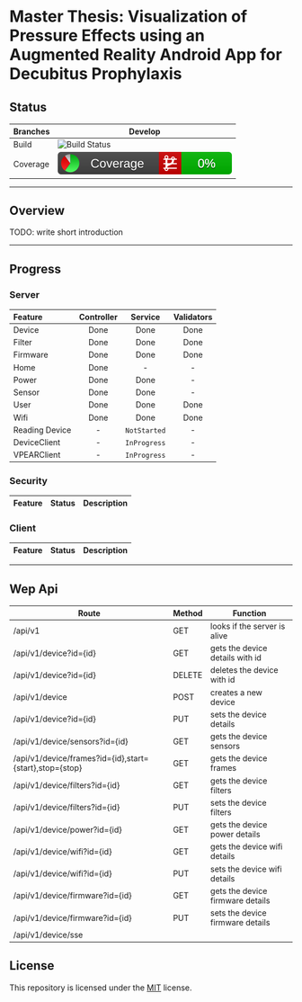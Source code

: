# Master Thesis: Visualization of Pressure Effects using an Augmented Reality Android App for Decubitus Prophylaxis

## Status

| Branches | Develop |
| - | - |
| Build | ![Build Status][build-status] |
| Coverage | ![Coverage Status][coverage-status] |

[build-status]: https://github.com/psachmann/vpear/workflows/VPEAR%20CI/badge.svg
[coverage-status]: https://raw.githubusercontent.com/psachmann/vpear-docs/main/report/badge_combined.svg

---
## Overview

TODO: write short introduction

---
## Progress

### Server

| Feature | Controller | Service | Validators |
| :- | :-: | :-: | :-: |
| Device | Done | Done | Done |
| Filter | Done | Done | Done |
| Firmware | Done | Done | Done |
| Home | Done | - | - |
| Power | Done | Done | - |
| Sensor | Done | Done | - |
| User | Done | Done | Done |
| Wifi | Done | Done | Done |
| Reading Device | - | `NotStarted` | - |
| DeviceClient | - | `InProgress`  | - |
| VPEARClient | - | `InProgress`  | - |

### Security

| Feature | Status | Description |
| :- | :-: | :- |

### Client

| Feature | Status | Description |
| :- | :-: | :- |

---
## Wep Api

| Route | Method | Function |
| - | - | - |
| /api/v1 | GET | looks if the server is alive |
| /api/v1/device?id={id} | GET | gets the device details with id |
| /api/v1/device?id={id} | DELETE | deletes the device with id |
| /api/v1/device | POST | creates a new device |
| /api/v1/device?id={id} | PUT | sets the device details |
| /api/v1/device/sensors?id={id} | GET | gets the device sensors |
| /api/v1/device/frames?id={id},start={start},stop={stop} | GET | gets the device frames |
| /api/v1/device/filters?id={id} | GET | gets the device filters |
| /api/v1/device/filters?id={id} | PUT | sets the device filters |
| /api/v1/device/power?id={id} | GET | gets the device power details |
| /api/v1/device/wifi?id={id} | GET | gets the device wifi details |
| /api/v1/device/wifi?id={id} | PUT | sets the device wifi details |
| /api/v1/device/firmware?id={id} | GET | gets the device firmware details |
| /api/v1/device/firmware?id={id} | PUT | sets the device firmware details |
| /api/v1/device/sse |||

## License

This repository is licensed under the [MIT][license] license.

[license]: ./LICENSE.md
